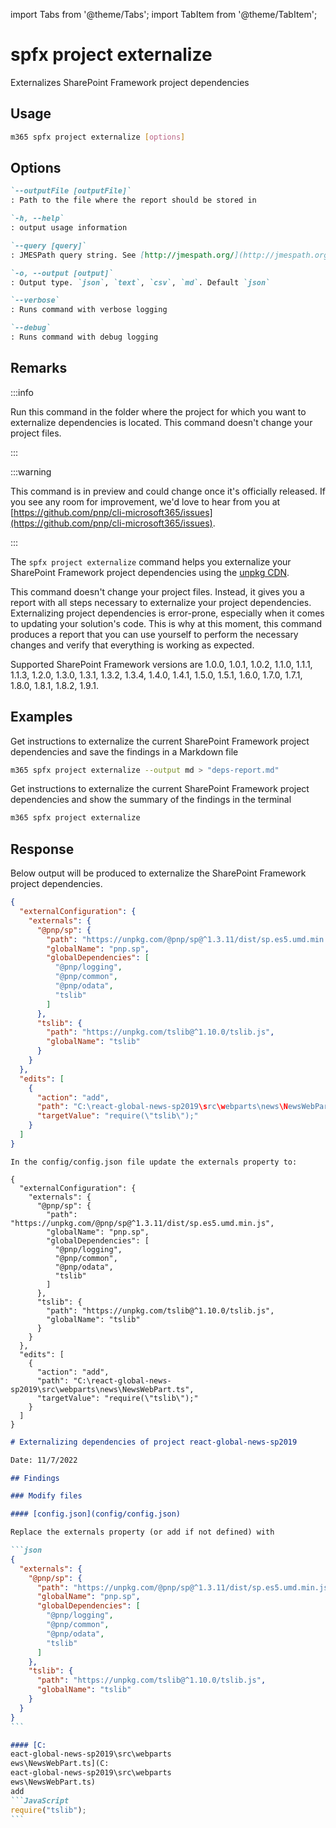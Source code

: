 <!-- DISCLAIMER: All secrets, passwords, and sensitive values in this document are examples only and not real credentials. -->
import Tabs from '@theme/Tabs';
import TabItem from '@theme/TabItem';

# spfx project externalize

Externalizes SharePoint Framework project dependencies

## Usage

```sh
m365 spfx project externalize [options]
```

## Options

```md definition-list
`--outputFile [outputFile]`
: Path to the file where the report should be stored in

`-h, --help`
: output usage information

`--query [query]`
: JMESPath query string. See [http://jmespath.org/](http://jmespath.org/) for more information and examples

`-o, --output [output]`
: Output type. `json`, `text`, `csv`, `md`. Default `json`

`--verbose`
: Runs command with verbose logging

`--debug`
: Runs command with debug logging
```

## Remarks

:::info

Run this command in the folder where the project for which you want to externalize dependencies is located. This command doesn't change your project files.

:::
    
:::warning

This command is in preview and could change once it's officially released. If you see any room for improvement, we'd love to hear from you at [https://github.com/pnp/cli-microsoft365/issues](https://github.com/pnp/cli-microsoft365/issues).

:::

The `spfx project externalize` command helps you externalize your SharePoint Framework project dependencies using the [unpkg CDN](https://unpkg.com/).

This command doesn't change your project files. Instead, it gives you a report with all steps necessary to externalize your project dependencies. Externalizing project dependencies is error-prone, especially when it comes to updating your solution's code. This is why at this moment, this command produces a report that you can use yourself to perform the necessary changes and verify that everything is working as expected.

Supported SharePoint Framework versions are 1.0.0, 1.0.1, 1.0.2, 1.1.0, 1.1.1, 1.1.3, 1.2.0, 1.3.0, 1.3.1, 1.3.2, 1.3.4, 1.4.0, 1.4.1, 1.5.0, 1.5.1, 1.6.0, 1.7.0, 1.7.1, 1.8.0, 1.8.1, 1.8.2, 1.9.1.

## Examples

Get instructions to externalize the current SharePoint Framework project dependencies and save the findings in a Markdown file

```sh
m365 spfx project externalize --output md > "deps-report.md"
```

Get instructions to externalize the current SharePoint Framework project dependencies and show the summary of the findings in the terminal

```sh
m365 spfx project externalize
```

## Response

Below output will be produced to externalize the SharePoint Framework project dependencies.

<Tabs>
  <TabItem value="JSON">

  ```json
  {
    "externalConfiguration": {
      "externals": {
        "@pnp/sp": {
          "path": "https://unpkg.com/@pnp/sp@^1.3.11/dist/sp.es5.umd.min.js",
          "globalName": "pnp.sp",
          "globalDependencies": [
            "@pnp/logging",
            "@pnp/common",
            "@pnp/odata",
            "tslib"
          ]
        },
        "tslib": {
          "path": "https://unpkg.com/tslib@^1.10.0/tslib.js",
          "globalName": "tslib"
        }
      }
    },
    "edits": [
      {
        "action": "add",
        "path": "C:\react-global-news-sp2019\src\webparts\news\NewsWebPart.ts",
        "targetValue": "require(\"tslib\");"
      }
    ]
  }
  ```

  </TabItem>
  <TabItem value="Text">

  ```text
  In the config/config.json file update the externals property to:

  {
    "externalConfiguration": {
      "externals": {
        "@pnp/sp": {
          "path": "https://unpkg.com/@pnp/sp@^1.3.11/dist/sp.es5.umd.min.js",
          "globalName": "pnp.sp",
          "globalDependencies": [
            "@pnp/logging",
            "@pnp/common",
            "@pnp/odata",
            "tslib"
          ]
        },
        "tslib": {
          "path": "https://unpkg.com/tslib@^1.10.0/tslib.js",
          "globalName": "tslib"
        }
      }
    },
    "edits": [
      {
        "action": "add",
        "path": "C:\react-global-news-sp2019\src\webparts\news\NewsWebPart.ts",
        "targetValue": "require(\"tslib\");"
      }
    ]
  }
  ```

  </TabItem>
  <TabItem value="Markdown">

  ````md
  # Externalizing dependencies of project react-global-news-sp2019

  Date: 11/7/2022

  ## Findings

  ### Modify files

  #### [config.json](config/config.json)

  Replace the externals property (or add if not defined) with
  
  ```json
  {
    "externals": {
      "@pnp/sp": {
        "path": "https://unpkg.com/@pnp/sp@^1.3.11/dist/sp.es5.umd.min.js",
        "globalName": "pnp.sp",
        "globalDependencies": [
          "@pnp/logging",
          "@pnp/common",
          "@pnp/odata",
          "tslib"
        ]
      },
      "tslib": {
        "path": "https://unpkg.com/tslib@^1.10.0/tslib.js",
        "globalName": "tslib"
      }
    }
  }
  ```

  #### [C:eact-global-news-sp2019\src\webparts
ews\NewsWebPart.ts](C:eact-global-news-sp2019\src\webparts
ews\NewsWebPart.ts)
  add
  ```JavaScript
  require("tslib");
  ```
  ````

  </TabItem>
</Tabs>
